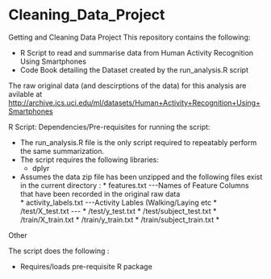 # Cleaning_Data_Project
Getting and Cleaning Data Project
This repository contains the following:

* R Script to read and summarise data from Human Activity Recognition Using Smartphones
* Code Book detailing the Dataset created by the run_analysis.R script


The raw original data (and descirptions of the data) for  this analysis  are avilable at http://archive.ics.uci.edu/ml/datasets/Human+Activity+Recognition+Using+Smartphones  



R Script:
Dependencies/Pre-requisites for running the script:

* The run_analysis.R file is the only script required to repeatably perform the same summarization. 
* The script requires the following libraries:
    * dplyr
* Assumes the data zip file has been unzipped and the following files exist in the current directory :
      *     features.txt            ---Names of Feature Columns that have been recorded in the original raw data  
      *     activity_labels.txt     ---Activity Lables (Walking/Laying etc
      *     /test/X_test.txt        ---
      *     /test/y_test.txt
      *     /test/subject_test.txt
      *     /train/X_train.txt
      *     /train/y_train.txt
      *     /train/subject_train.txt
      *     

Other

The script does the following :
*  Requires/loads  pre-requisite R package



